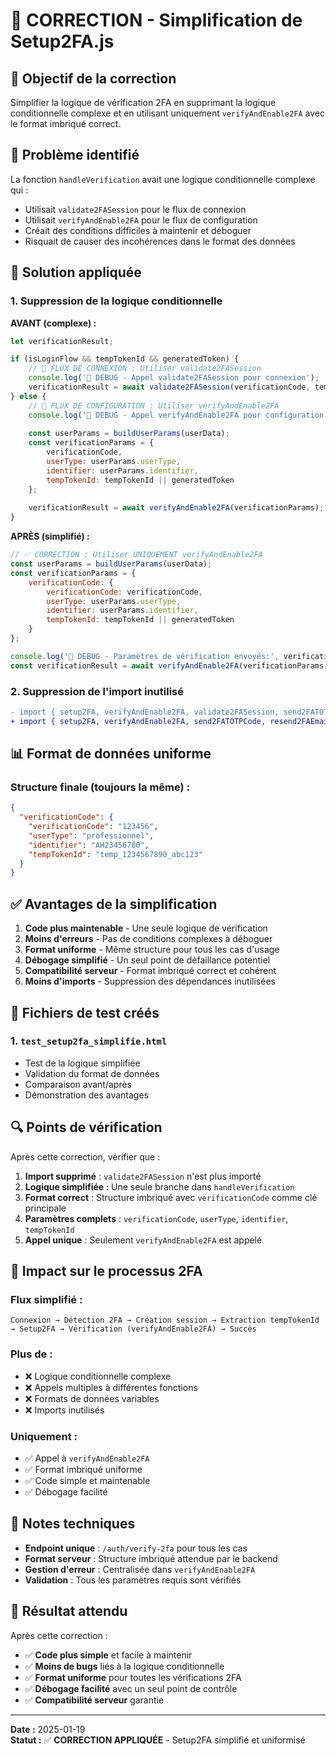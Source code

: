 # 🔧 CORRECTION - Simplification de Setup2FA.js

## 🎯 **Objectif de la correction**

Simplifier la logique de vérification 2FA en supprimant la logique conditionnelle complexe et en utilisant uniquement `verifyAndEnable2FA` avec le format imbriqué correct.

## 🚨 **Problème identifié**

La fonction `handleVerification` avait une logique conditionnelle complexe qui :
- Utilisait `validate2FASession` pour le flux de connexion
- Utilisait `verifyAndEnable2FA` pour le flux de configuration
- Créait des conditions difficiles à maintenir et déboguer
- Risquait de causer des incohérences dans le format des données

## 🔧 **Solution appliquée**

### **1. Suppression de la logique conditionnelle**

**AVANT (complexe) :**
```javascript
let verificationResult;

if (isLoginFlow && tempTokenId && generatedToken) {
    // 🔐 FLUX DE CONNEXION : Utiliser validate2FASession
    console.log('🔐 DEBUG - Appel validate2FASession pour connexion');
    verificationResult = await validate2FASession(verificationCode, tempTokenId);
} else {
    // 🔧 FLUX DE CONFIGURATION : Utiliser verifyAndEnable2FA
    console.log('🔐 DEBUG - Appel verifyAndEnable2FA pour configuration');
    
    const userParams = buildUserParams(userData);
    const verificationParams = {
        verificationCode,
        userType: userParams.userType,
        identifier: userParams.identifier,
        tempTokenId: tempTokenId || generatedToken
    };
    
    verificationResult = await verifyAndEnable2FA(verificationParams);
}
```

**APRÈS (simplifié) :**
```javascript
// ✅ CORRECTION : Utiliser UNIQUEMENT verifyAndEnable2FA
const userParams = buildUserParams(userData);
const verificationParams = {
    verificationCode: {
        verificationCode: verificationCode,
        userType: userParams.userType,
        identifier: userParams.identifier,
        tempTokenId: tempTokenId || generatedToken
    }
};

console.log('🔐 DEBUG - Paramètres de vérification envoyés:', verificationParams);
const verificationResult = await verifyAndEnable2FA(verificationParams);
```

### **2. Suppression de l'import inutilisé**

```diff
- import { setup2FA, verifyAndEnable2FA, validate2FASession, send2FATOTPCode, resend2FAEmail } from '../../services/api/twoFactorApi';
+ import { setup2FA, verifyAndEnable2FA, send2FATOTPCode, resend2FAEmail } from '../../services/api/twoFactorApi';
```

## 📊 **Format de données uniforme**

### **Structure finale (toujours la même) :**
```json
{
  "verificationCode": {
    "verificationCode": "123456",
    "userType": "professionnel",
    "identifier": "AH23456780",
    "tempTokenId": "temp_1234567890_abc123"
  }
}
```

## ✅ **Avantages de la simplification**

1. **Code plus maintenable** - Une seule logique de vérification
2. **Moins d'erreurs** - Pas de conditions complexes à déboguer
3. **Format uniforme** - Même structure pour tous les cas d'usage
4. **Débogage simplifié** - Un seul point de défaillance potentiel
5. **Compatibilité serveur** - Format imbriqué correct et cohérent
6. **Moins d'imports** - Suppression des dépendances inutilisées

## 🧪 **Fichiers de test créés**

### **1. `test_setup2fa_simplifie.html`**
- Test de la logique simplifiée
- Validation du format de données
- Comparaison avant/après
- Démonstration des avantages

## 🔍 **Points de vérification**

Après cette correction, vérifier que :

1. **Import supprimé** : `validate2FASession` n'est plus importé
2. **Logique simplifiée** : Une seule branche dans `handleVerification`
3. **Format correct** : Structure imbriqué avec `verificationCode` comme clé principale
4. **Paramètres complets** : `verificationCode`, `userType`, `identifier`, `tempTokenId`
5. **Appel unique** : Seulement `verifyAndEnable2FA` est appelé

## 🚀 **Impact sur le processus 2FA**

### **Flux simplifié :**
```
Connexion → Détection 2FA → Création session → Extraction tempTokenId → Setup2FA → Vérification (verifyAndEnable2FA) → Succès
```

### **Plus de :**
- ❌ Logique conditionnelle complexe
- ❌ Appels multiples à différentes fonctions
- ❌ Formats de données variables
- ❌ Imports inutilisés

### **Uniquement :**
- ✅ Appel à `verifyAndEnable2FA`
- ✅ Format imbriqué uniforme
- ✅ Code simple et maintenable
- ✅ Débogage facilité

## 📝 **Notes techniques**

- **Endpoint unique** : `/auth/verify-2fa` pour tous les cas
- **Format serveur** : Structure imbriqué attendue par le backend
- **Gestion d'erreur** : Centralisée dans `verifyAndEnable2FA`
- **Validation** : Tous les paramètres requis sont vérifiés

## 🎯 **Résultat attendu**

Après cette correction :
- ✅ **Code plus simple** et facile à maintenir
- ✅ **Moins de bugs** liés à la logique conditionnelle
- ✅ **Format uniforme** pour toutes les vérifications 2FA
- ✅ **Débogage facilité** avec un seul point de contrôle
- ✅ **Compatibilité serveur** garantie

---

**Date :** 2025-01-19  
**Statut :** ✅ **CORRECTION APPLIQUÉE** - Setup2FA simplifié et uniformisé
